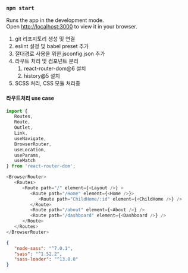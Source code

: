 
### `npm start`

Runs the app in the development mode.\
Open [http://localhost:3000](http://localhost:3000) to view it in your browser.

1. git 리포지토리 생성 및 연결
2. eslint 설정 및 babel preset 추가
3. 절대경로 사용을 위한 jsconfig.json 추가
4. 라우트 처리 및 컴포넌트 분리
   1. react-router-dom@6 설치
   2. history@5 설치
5. SCSS 처리, CSS 모듈 처리중
   
#### 라우트처리 use case
```javascript
import {
   Routes,
   Route,
   Outlet,
   Link,
   useNavigate,
   BrowserRouter,
   useLocation,
   useParams,
   useMatch
} from 'react-router-dom';

<BrowserRouter>
   <Routes>
      <Route path="/" element={<Layout />} >
         <Route path="/Home" element={<Home />}>
            <Route path="ChildHome/:id" element={<ChildHome />} />
         </Route>
         <Route path="/about" element={<About />} />
         <Route path="/dashboard" element={<Dashboard />} />
      </Route>
   </Routes>
</BrowserRouter>

```

```json
{
   "node-sass": "^7.0.1",
   "sass": "^1.52.2",
   "sass-loader": "^13.0.0"
}
```
